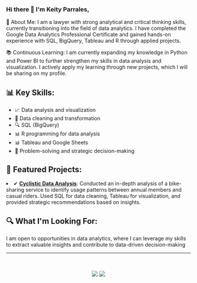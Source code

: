 ### Hi there 👋 I'm Keity Parrales,

💼 About Me:
I am a lawyer with strong analytical and critical thinking skills, currently transitioning into the field of data analytics. I have completed the Google Data Analytics Professional Certificate and gained hands-on experience with SQL, BigQuery, Tableau and R through applied projects.

📚 Continuous Learning:
I am currently expanding my knowledge in Python and Power BI to further strengthen my skills in data analysis and visualization. I actively apply my learning through new projects, which I will be sharing on my profile.

## 📊 Key Skills:

<ul>
  <li>📈 Data analysis and visualization</li>
  <li>🧹 Data cleaning and transformation</li>
  <li>🔍 SQL (BigQuery)</li>
  <li>📊 R programming for data analysis</li>
  <li>📊 Tableau and Google Sheets</li>
  <li>🧠 Problem-solving and strategic decision-making</li>
</ul>


## 🚀 Featured Projects:
<li>✔ <strong><a href="https://github.com/KeityP/Cyclistic_Project" target="_blank">Cyclistic Data Analysis</a></strong>: Conducted an in-depth analysis of a bike-sharing service to identify usage patterns between annual members and casual riders. Used SQL for data cleaning, Tableau for visualization, and provided strategic recommendations based on insights.    

## 🔍 What I'm Looking For:
I am open to opportunities in data analytics, where I can leverage my skills to extract valuable insights and contribute to data-driven decision-making

<hr>
<p align="center">

   <br>
<br>	
<a target="_blank" href="https://www.linkedin.com/in/keityparrales/"><img src="https://img.shields.io/badge/-LinkedIn-0077B5?style=for-the-badge&logo=Linkedin&logoColor=white"></img></a>
<a target="_blank" href="mailto:keityparrales@gmail.com"><img src="https://img.shields.io/badge/-Gmail-D14836?style=for-the-badge&logo=Gmail&logoColor=white"></img></a>


